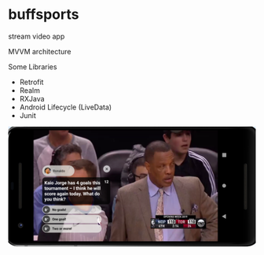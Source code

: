# buffsports
stream video app

MVVM architecture

Some Libraries

- Retrofit
- Realm
- RXJava
- Android Lifecycle (LiveData)
- Junit

![](https://raw.githubusercontent.com/lucasnavarroo/buffsports/master/Screen%20Shot%202020-04-06%20at%2011.19.40.png)

